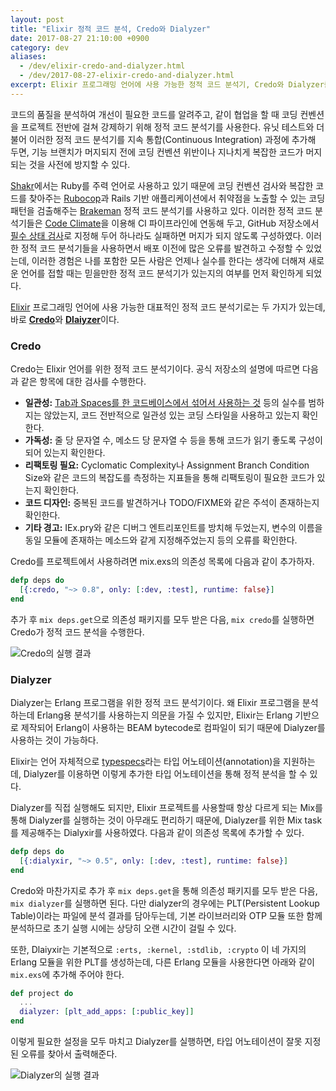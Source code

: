 ```yaml
---
layout: post
title: "Elixir 정적 코드 분석, Credo와 Dialyzer"
date: 2017-08-27 21:10:00 +0900
category: dev
aliases:
  - /dev/elixir-credo-and-dialyzer.html
  - /dev/2017-08-27-elixir-credo-and-dialyzer.html
excerpt: Elixir 프로그래밍 언어에 사용 가능한 정적 코드 분석기, Credo와 Dialyzer를 소개한다.
---
```


코드의 품질을 분석하여 개선이 필요한 코드를 알려주고, 같이 협업을 할 때 코딩 컨벤션을 프로젝트 전반에 걸쳐 강제하기 위해 정적 코드 분석기를 사용한다. 유닛 테스트와 더불어 이러한 정적 코드 분석기를 지속 통합(Continuous Integration) 과정에 추가해 두면, 기능 브랜치가 머지되지 전에 코딩 컨벤션 위반이나 지나치게 복잡한 코드가 머지되는 것을 사전에 방지할 수 있다.

[Shakr](https://www.shakr.com/)에서는 Ruby를 주력 언어로 사용하고 있기 때문에 코딩 컨벤션 검사와 복잡한 코드를 찾아주는 [Rubocop](https://github.com/bbatsov/rubocop)과 Rails 기반 애플리케이션에서 취약점을 노출할 수 있는 코딩 패턴을 검출해주는 [Brakeman](https://github.com/presidentbeef/brakeman) 정적 코드 분석기를 사용하고 있다. 이러한 정적 코드 분석기들은 [Code Climate](https://codeclimate.com/)을 이용해 CI 파이프라인에 연동해 두고, GitHub 저장소에서 [필수 상태 검사](https://help.github.com/articles/about-required-status-checks/)로 지정해 두어 하나라도 실패하면 머지가 되지 않도록 구성하였다. 이러한 정적 코드 분석기들을 사용하면서 배포 이전에 많은 오류를 발견하고 수정할 수 있었는데, 이러한 경험은 나를 포함한 모든 사람은 언제나 실수를 한다는 생각에 더해져 새로운 언어를 접할 때는 믿을만한 정적 코드 분석기가 있는지의 여부를 먼저 확인하게 되었다.

[Elixir](http://elixir-lang.org/) 프로그래밍 언어에 사용 가능한 대표적인 정적 코드 분석기로는 두 가지가 있는데, 바로 [**Credo**](https://github.com/rrrene/credo)와 [**Dlaiyzer**](http://erlang.org/doc/man/dialyzer.html)이다.


### Credo

Credo는 Elixir 언어를 위한 정적 코드 분석기이다. 공식 저장소의 설명에 따르면 다음과 같은 항목에 대한 검사를 수행한다.

- **일관성:** [Tab과 Spaces를 한 코드베이스에서 섞어서 사용하는 것](https://www.emacswiki.org/emacs/TabsSpacesBoth) 등의 실수를 범하지는 않았는지, 코드 전반적으로 일관성 있는 코딩 스타일을 사용하고 있는지 확인한다.
- **가독성:** 줄 당 문자열 수, 메소드 당 문자열 수 등을 통해 코드가 읽기 좋도록 구성이 되어 있는지 확인한다.
- **리팩토링 필요:** Cyclomatic Complexity나 Assignment Branch Condition Size와 같은 코드의 복잡도를 측정하는 지표들을 통해 리팩토링이 필요한 코드가 있는지 확인한다.
- **코드 디자인:** 중복된 코드를 발견하거나 TODO/FIXME와 같은 주석이 존재하는지 확인한다.
- **기타 경고:** IEx.pry와 같은 디버그 엔트리포인트를 방치해 두었는지, 변수의 이름을 동일 모듈에 존재하는 메소드와 같게 지정해주었는지 등의 오류를 확인한다.

Credo를 프로젝트에서 사용하려면 mix.exs의 의존성 목록에 다음과 같이 추가하자.

```elixir
defp deps do
  [{:credo, "~> 0.8", only: [:dev, :test], runtime: false}]
end
```

추가 후 `mix deps.get`으로 의존성 패키지를 모두 받은 다음, `mix credo`를 실행하면 Credo가 정적 코드 분석을 수행한다.

![][image-credo]


### Dialyzer

Dialyzer는 Erlang 프로그램을 위한 정적 코드 분석기이다. 왜 Elixir 프로그램을 분석하는데 Erlang용 분석기를 사용하는지 의문을 가질 수 있지만, Elixir는 Erlang 기반으로 제작되어 Erlang이 사용하는 BEAM bytecode로 컴파일이 되기 때문에 Dialyzer를 사용하는 것이 가능하다.

Elixir는 언어 자체적으로 [typespecs](http://elixir-lang.org/getting-started/typespecs-and-behaviours.html)라는 타입 어노테이션(annotation)을 지원하는데, Dialyzer를 이용하면 이렇게 추가한 타입 어노테이션을 통해 정적 분석을 할 수 있다.

Dialyzer를 직접 실행해도 되지만, Elixir 프로젝트를 사용할때 항상 다르게 되는 Mix를 통해 Dialyzer를 실행하는 것이 아무래도 편리하기 때문에, Dialyzer를 위한 Mix task를 제공해주는 Dialyxir를 사용하였다. 다음과 같이 의존성 목록에 추가할 수 있다.

```elixir
defp deps do
  [{:dialyxir, "~> 0.5", only: [:dev, :test], runtime: false}]
end
```

Credo와 마찬가지로 추가 후 `mix deps.get`을 통해 의존성 패키지를 모두 받은 다음, `mix dialyzer`를 실행하면 된다. 다만 dialyzer의 경우에는 PLT(Persistent Lookup Table)이라는  파일에 분석 결과를 담아두는데, 기본 라이브러리와 OTP 모듈 또한 함께 분석하므로 초기 실행 시에는 상당히 오랜 시간이 걸릴 수 있다.

또한, Dlaiyxir는 기본적으로 `:erts, :kernel, :stdlib, :crypto` 이 네 가지의 Erlang 모듈을 위한 PLT를 생성하는데, 다른 Erlang 모듈을 사용한다면 아래와 같이 `mix.exs`에 추가해 주어야 한다.

```elixir
def project do
  ...
  dialyzer: [plt_add_apps: [:public_key]]
end
```

이렇게 필요한 설정을 모두 마치고 Dialyzer를 실행하면, 타입 어노테이션이 잘못 지정된 오류를 찾아서 출력해준다.

![][image-dialyzer]


[image-credo]: https://cdn.si.mpli.st/2017-08-27-credo.jpeg "Credo의 실행 결과"
[image-dialyzer]: https://cdn.si.mpli.st/2017-08-27-dialyzer.jpeg "Dialyzer의 실행 결과"
